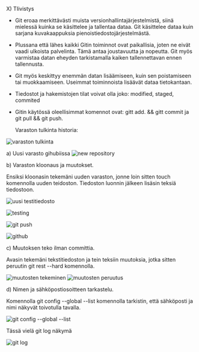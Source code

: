 X) TIivistys
- Git eroaa merkittävästi muista versionhallintajärjestelmistä, siinä mielessä kuinka se käsittelee ja tallentaa dataa. Git käsittelee dataa kuin sarjana kuvakaappuksia pienoistiedostojärjestelmästä.
- Plussana että lähes kaikki Gitin toiminnot ovat paikallisia, joten ne eivät vaadi ulkoista palvelinta. Tämä antaa joustavuutta ja nopeutta. Git myös varmistaa datan eheyden tarkistamalla kaiken tallennettavan ennen tallennusta.
- Git myös keskittyy enemmän datan lisäämiseen, kuin sen poistamiseen tai muokkaamiseen. Useimmat toiminnoista lisäävät dataa tietokantaan.
- Tiedostot ja hakemistojen tilat voivat olla joko: modified, staged, commited 
- Gitin käytössä oleellisimmat komennot ovat: gitt add. && gitt commit ja git pull && git push.

  Varaston tulkinta historia: 
  
  
![varaston tulkinta](https://github.com/JohannaLap/Summer/assets/165195836/bbad00af-d4ad-4b89-b14c-e4878a6092b7)




a) Uusi varasto gihubiissa
![new repository](https://github.com/JohannaLap/Summer/assets/165195836/55b83552-d55a-43c7-b540-4a8661106216)

b) Varaston kloonaus ja muutokset.

Ensiksi kloonasin tekemäni uuden varaston, jonne loin sitten touch komennolla uuden teidoston. Tiedoston luonnin jälkeen lisäsin teksiä tiedostoon. 

![uusi testitiedosto](https://github.com/JohannaLap/Summer/assets/165195836/c9ad28a9-3b00-485e-9737-2e3de02fa280)

![testing](https://github.com/JohannaLap/Summer/assets/165195836/1a5ebcdc-792e-47e0-a677-139bef1f05f9)

![git push](https://github.com/JohannaLap/Summer/assets/165195836/29cd7511-8d28-4279-a3d5-0fa2779cabe6)

![github](https://github.com/JohannaLap/Summer/assets/165195836/e4bc5439-4501-40d4-9904-36bc341acbda)


c) Muutoksen teko ilman committia.

Avasin tekemäni tekstitiedoston ja tein teksiin muutoksia, jotka sitten peruutin git rest --hard komennolla.

![muutosten tekeminen](https://github.com/JohannaLap/Summer/assets/165195836/18fabb06-e2ea-4c8a-b08b-04c4adab8674)
![muutosten peruutus](https://github.com/JohannaLap/Summer/assets/165195836/a79793d4-b3ba-4534-a8f8-7c0f0b639fa7)


d) Nimen ja sähköpostiosoitteen tarkastelu.

Komennolla git config --global --list komennolla tarkistin, että sähköposti ja nimi näkyvät toivotulla tavalla.

![git config --global --list](https://github.com/JohannaLap/Summer/assets/165195836/fce2dad9-0b9d-4558-8301-c2bcc5e0e40d)

Tässä vielä git log näkymä 

![git log](https://github.com/JohannaLap/Summer/assets/165195836/c859b680-ca7a-4482-b2d9-4f9afa5aa545)
